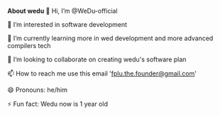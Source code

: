 **About wedu**
👋 Hi, I’m @WeDu-official

👀 I’m interested in software development

🌱 I’m currently learning more in wed development and more advanced compilers tech

💞️ I’m looking to collaborate on creating wedu's software plan

📫 How to reach me use this email 'fplu.the.founder@gmail.com'

😄 Pronouns: he/him

⚡ Fun fact: Wedu now is 1 year old

<!---
WeDu-official/WeDu-official is a ✨ special ✨ repository because its `README.md` (this file) appears on your GitHub profile.
You can click the Preview link to take a look at your changes.
--->
